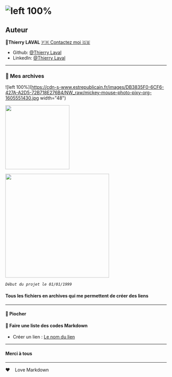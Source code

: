 # ![left 100%](https://raw.githubusercontent.com/thierry-laval/archives/master/images/logo-portfolio.png)

## Auteur

👤**Thierry LAVAL** [🇫🇷 Contactez moi 🇬🇧](<contact@thierrylaval.dev>)

* Github: [@Thierry Laval](https://github.com/thierry-laval)
* LinkedIn: [@Thierry Laval](https://www.linkedin.com/in/thierry-laval)

***

### 📎 Mes archives

![left 100%](https://cdn-s-www.estrepublicain.fr/images/DB3835F0-6CF6-427A-A2D5-72B718E276B4/NW_raw/mickey-mouse-photo-pixy-org-1605551430.jpg width="48")

<a href="url"><img src="https://cdn-s-www.estrepublicain.fr/images/DB3835F0-6CF6-427A-A2D5-72B718E276B4/NW_raw/mickey-mouse-photo-pixy-org-1605551430.jpg" height="200"></a>

<img src="https://cdn-s-www.estrepublicain.fr/images/DB3835F0-6CF6-427A-A2D5-72B718E276B4/NW_raw/mickey-mouse-photo-pixy-org-1605551430.jpg" width="324" height="324">

_`Début du projet le 01/01/1999`_

#### Tous les fichiers en archives qui me permettent de créer des liens

***

#### 🔨 Piocher

#### 🚦 Faire une liste des codes Markdown

* Créer un lien : [Le nom du lien](https://thierrylaval.dev "Cliquez pour voir le projet")

***

#### Merci à tous

***

&hearts;&nbsp;&nbsp;&nbsp;&nbsp;Love Markdown
